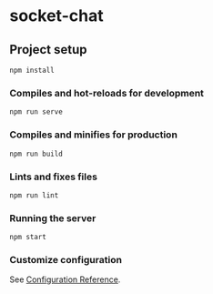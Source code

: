 # socket-chat

## Project setup
```
npm install
```

### Compiles and hot-reloads for development
```
npm run serve
```

### Compiles and minifies for production
```
npm run build
```

### Lints and fixes files
```
npm run lint
```

### Running the server
```
npm start
```

### Customize configuration
See [Configuration Reference](https://cli.vuejs.org/config/).
